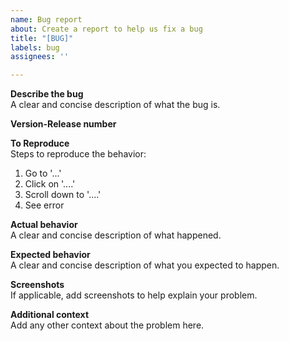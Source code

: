 ```yaml
---
name: Bug report
about: Create a report to help us fix a bug
title: "[BUG]"
labels: bug
assignees: ''

---
```


**Describe the bug**  
A clear and concise description of what the bug is.

**Version-Release number**  

**To Reproduce**  
Steps to reproduce the behavior:
1. Go to '...'
2. Click on '....'
3. Scroll down to '....'
4. See error

**Actual behavior**  
A clear and concise description of what happened.

**Expected behavior**  
A clear and concise description of what you expected to happen.

**Screenshots**  
If applicable, add screenshots to help explain your problem.

**Additional context**  
Add any other context about the problem here.
